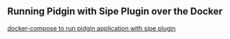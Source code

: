 ## Running **Pidgin** with **Sipe Plugin** over the **Docker**

[docker-compose to run pidgin application with sipe plugin](docker-compose.yml)
